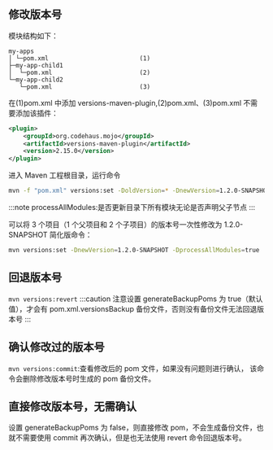 ## 修改版本号

模块结构如下：

```log
my-apps
│ └─pom.xml                         (1)
├─my-app-child1
│  └─pom.xml                        (2)
└─my-app-child2
   └─pom.xml                        (3)
```

在(1)pom.xml 中添加 versions-maven-plugin,(2)pom.xml、(3)pom.xml 不需要添加该插件：

```xml
<plugin>
    <groupId>org.codehaus.mojo</groupId>
    <artifactId>versions-maven-plugin</artifactId>
    <version>2.15.0</version>
</plugin>
```

进入 Maven 工程根目录，运行命令

```bash
mvn -f "pom.xml" versions:set -DoldVersion=* -DnewVersion=1.2.0-SNAPSHOT -DprocessAllModules=true -DallowSnapshots=true -DgenerateBackupPoms=true
```

:::note
processAllModules:是否更新目录下所有模块无论是否声明父子节点
:::

可以将 3 个项目（1 个父项目和 2 个子项目）的版本号一次性修改为 1.2.0-SNAPSHOT
简化版命令：

```bash
mvn versions:set -DnewVersion=1.2.0-SNAPSHOT -DprocessAllModules=true
```

## 回退版本号

`mvn versions:revert`
:::caution
注意设置 generateBackupPoms 为 true（默认值），才会有 pom.xml.versionsBackup 备份文件，否则没有备份文件无法回退版本号
:::

## 确认修改过的版本号

`mvn versions:commit`:查看修改后的 pom 文件，如果没有问题则进行确认，
该命令会删除修改版本号时生成的 pom 备份文件。

## 直接修改版本号，无需确认

设置 generateBackupPoms 为 false，则直接修改 pom，不会生成备份文件，也就不需要使用 commit 再次确认，但是也无法使用 revert 命令回退版本号。
